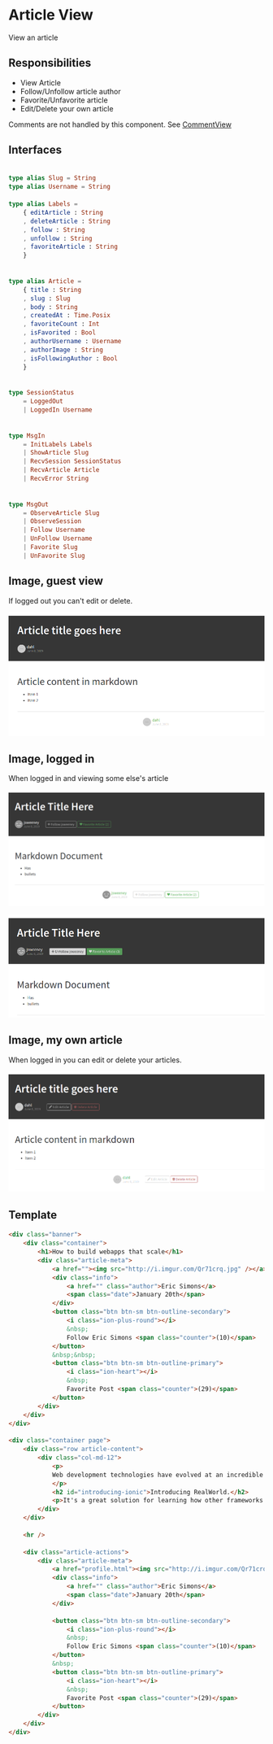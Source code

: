 # Article View

View an article

## Responsibilities

- View Article
- Follow/Unfollow article author
- Favorite/Unfavorite article
- Edit/Delete your own article

Comments are not handled by this component. See [CommentView](CommentView.md)

## Interfaces

```elm

type alias Slug = String
type alias Username = String

type alias Labels =
    { editArticle : String
    , deleteArticle : String
    , follow : String
    , unfollow : String
    , favoriteArticle : String
    }


type alias Article =
    { title : String
    , slug : Slug
    , body : String
    , createdAt : Time.Posix
    , favoriteCount : Int
    , isFavorited : Bool
    , authorUsername : Username
    , authorImage : String
    , isFollowingAuthor : Bool
    }


type SessionStatus
    = LoggedOut
    | LoggedIn Username


type MsgIn
    = InitLabels Labels
    | ShowArticle Slug
    | RecvSession SessionStatus
    | RecvArticle Article
    | RecvError String


type MsgOut
    = ObserveArticle Slug
    | ObserveSession
    | Follow Username
    | UnFollow Username
    | Favorite Slug
    | UnFavorite Slug

```
## Image, guest view

If logged out you can't edit or delete.

![Article view screenshot](img/ArticleView2.png)

## Image, logged in

When logged in and viewing some else's article

![Article view screenshot](img/ArticleView3.png)

![Article view screenshot](img/ArticleView4.png)

## Image, my own article

When logged in you can edit or delete your articles.

![Article view screenshot](img/ArticleView1.png)

## Template

```html
<div class="banner">
    <div class="container">
        <h1>How to build webapps that scale</h1>
        <div class="article-meta">
            <a href=""><img src="http://i.imgur.com/Qr71crq.jpg" /></a>
            <div class="info">
                <a href="" class="author">Eric Simons</a>
                <span class="date">January 20th</span>
            </div>
            <button class="btn btn-sm btn-outline-secondary">
                <i class="ion-plus-round"></i>
                &nbsp;
                Follow Eric Simons <span class="counter">(10)</span>
            </button>
            &nbsp;&nbsp;
            <button class="btn btn-sm btn-outline-primary">
                <i class="ion-heart"></i>
                &nbsp;
                Favorite Post <span class="counter">(29)</span>
            </button>
        </div>
    </div>
</div>

<div class="container page">
    <div class="row article-content">
        <div class="col-md-12">
            <p>
            Web development technologies have evolved at an incredible clip over the past few years.
            </p>
            <h2 id="introducing-ionic">Introducing RealWorld.</h2>
            <p>It's a great solution for learning how other frameworks work.</p>
        </div>
    </div>

    <hr />

    <div class="article-actions">
        <div class="article-meta">
            <a href="profile.html"><img src="http://i.imgur.com/Qr71crq.jpg" /></a>
            <div class="info">
                <a href="" class="author">Eric Simons</a>
                <span class="date">January 20th</span>
            </div>

            <button class="btn btn-sm btn-outline-secondary">
                <i class="ion-plus-round"></i>
                &nbsp;
                Follow Eric Simons <span class="counter">(10)</span>
            </button>
            &nbsp;
            <button class="btn btn-sm btn-outline-primary">
                <i class="ion-heart"></i>
                &nbsp;
                Favorite Post <span class="counter">(29)</span>
            </button>
        </div>
    </div>
</div>
```

